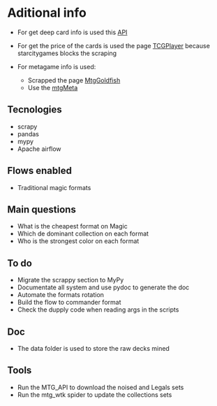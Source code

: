 # Aditional info

- For get deep card info is used this [API](https://docs.magicthegathering.io/)

- For get the price of the cards is used the page [TCGPlayer](https://shop.tcgplayer.com/magic?newSearch=true) because starcitygames blocks the scraping

- For metagame info is used:  
  - Scrapped the page [MtgGoldfish](https://www.mtggoldfish.com/metagame/standard#paper)
  - Use the [mtgMeta](https://mtgmeta.io/docs)

## Tecnologies

- scrapy
- pandas
- mypy
- Apache airflow

## Flows enabled

- Traditional magic formats

## Main questions

- What is the cheapest format on Magic
- Which de dominant collection on each format
- Who is the strongest color on each format

## To do

- Migrate the scrappy section to MyPy
- Documentate all system and use pydoc to generate the doc
- Automate the formats rotation
- Build the flow to commander format
- Check the dupply code when reading args in the scripts

## Doc

- The data folder is used to store the raw decks mined

## Tools

- Run the MTG_API to download the noised and Legals sets
- Run the mtg_wtk spider to update the collections sets
